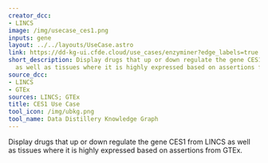 ```yaml
---
creator_dcc:
- LINCS
image: /img/usecase_ces1.png
inputs: gene
layout: ../../layouts/UseCase.astro
link: https://dd-kg-ui.cfde.cloud/use_cases/enzyminer?edge_labels=true
short_description: Display drugs that up or down regulate the gene CES1 from LINCS
  as well as tissues where it is highly expressed based on assertions from GTEx.
source_dcc:
- LINCS
- GTEx
sources: LINCS; GTEx
title: CES1 Use Case
tool_icon: /img/ubkg.png
tool_name: Data Distillery Knowledge Graph
---
```

Display drugs that up or down regulate the gene CES1 from LINCS as well as tissues where it is highly expressed based on assertions from GTEx.